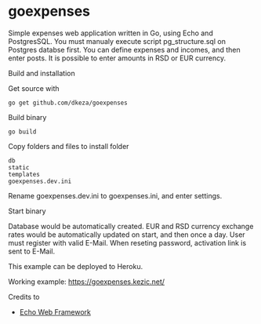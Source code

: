 # goexpenses
Simple expenses web application written in Go, using Echo and PostgresSQL.
You must manualy execute script pg_structure.sql on Postgres databse first.
You can define expenses and incomes, and then enter posts.
It is possible to enter amounts in RSD or EUR currency.


Build and installation

Get source with

```
go get github.com/dkeza/goexpenses
```

Build binary

```
go build
```

Copy folders and files to install folder

```
db
static
templates
goexpenses.dev.ini
```

Rename goexpenses.dev.ini to goexpenses.ini, and enter settings.

Start binary

Database would be automatically created. EUR and RSD currency exchange rates would be automatically updated on start, and then once a day.
User must register with valid E-Mail. When reseting password, activation link is sent to E-Mail.

This example can be deployed to Heroku.

Working example:
https://goexpenses.kezic.net/

Credits to

* [Echo Web Framework](https://github.com/labstack/echo)
